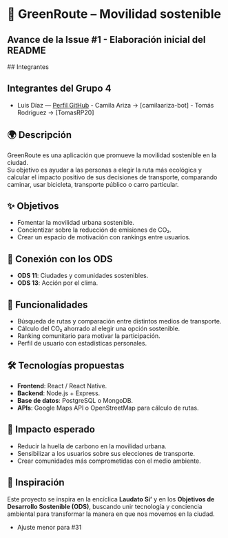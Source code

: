 # 🚴 GreenRoute – Movilidad sostenible

## Avance de la Issue #1 - Elaboración inicial del README

\## Integrantes



## Integrantes del Grupo 4
- Luis Díaz — [Perfil GitHub](https://github.com/luisdiaz123)
\- Camila Ariza → \[camilaariza-bot]
\- Tomás Rodriguez → \[TomasRP20]

## 🌍 Descripción

GreenRoute es una aplicación que promueve la movilidad sostenible en la ciudad.  
Su objetivo es ayudar a las personas a elegir la ruta más ecológica y calcular el impacto positivo de sus decisiones de transporte, comparando caminar, usar bicicleta, transporte público o carro particular.

## ✨ Objetivos

* Fomentar la movilidad urbana sostenible.
* Concientizar sobre la reducción de emisiones de CO₂.
* Crear un espacio de motivación con rankings entre usuarios.



## 🎯 Conexión con los ODS

* **ODS 11**: Ciudades y comunidades sostenibles.
* **ODS 13**: Acción por el clima.

## 🚀 Funcionalidades

* Búsqueda de rutas y comparación entre distintos medios de transporte.
* Cálculo del CO₂ ahorrado al elegir una opción sostenible.
* Ranking comunitario para motivar la participación.
* Perfil de usuario con estadísticas personales.

## 🛠️ Tecnologías propuestas

* **Frontend**: React / React Native.
* **Backend**: Node.js + Express.
* **Base de datos**: PostgreSQL o MongoDB.
* **APIs**: Google Maps API o OpenStreetMap para cálculo de rutas.

## 🌱 Impacto esperado

* Reducir la huella de carbono en la movilidad urbana.
* Sensibilizar a los usuarios sobre sus elecciones de transporte.
* Crear comunidades más comprometidas con el medio ambiente.

## 📖 Inspiración

Este proyecto se inspira en la encíclica **Laudato Si’** y en los **Objetivos de Desarrollo Sostenible (ODS)**, buscando unir tecnología y conciencia ambiental para transformar la manera en que nos movemos en la ciudad.

- Ajuste menor para #31
